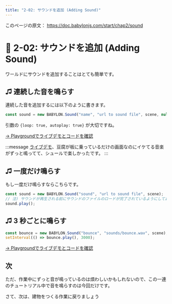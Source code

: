 ```yaml
---
title: "2-02: サウンドを追加 (Adding Sound)"
---
```


このページの原文： https://doc.babylonjs.com/start/chap2/sound


# 🎵 2-02: サウンドを追加 (Adding Sound)

ワールドにサウンドを追加することはとても簡単です。

## ♫ 連続した音を鳴らす

連続した音を追加するには以下のように書きます。

```js
const sound = new BABYLON.Sound("name", "url to sound file", scene, null, {loop: true, autoplay: true});
```

引数の `{loop: true, autoplay: true}` が大切ですね。

[→ Playgroundでライブデモとコードを確認](https://playground.babylonjs.com/#SFCC74#3)

:::message
[ライブデモ](https://playground.babylonjs.com/#SFCC74#3)、豆腐が板に乗っているだけの画面なのにイケてる音楽がずっと鳴ってて、シュールで楽しかったです。
:::

## ♫ 一度だけ鳴らす

もし一度だけ鳴らすならこちらです。

```js
const sound = new BABYLON.Sound("sound", "url to sound file", scene);
// 注) サウンドが再生される前にサウンドのファイルのロードが完了されているようにしておきましょう
sound.play();
```

## ♫ 3 秒ごとに鳴らす

```js
const bounce = new BABYLON.Sound("bounce", "sounds/bounce.wav", scene);
setInterval(() => bounce.play(), 3000);
```

[→ Playgroundでライブデモとコードを確認](https://playground.babylonjs.com/#SFCC74#4)

## 次

ただ、作業中にずっと音が鳴っているのは煩わしいかもしれないので、この一連のチュートリアル中で音を鳴らすのは今回だけです。

さて、次は、建物をつくる作業に戻りましょう
